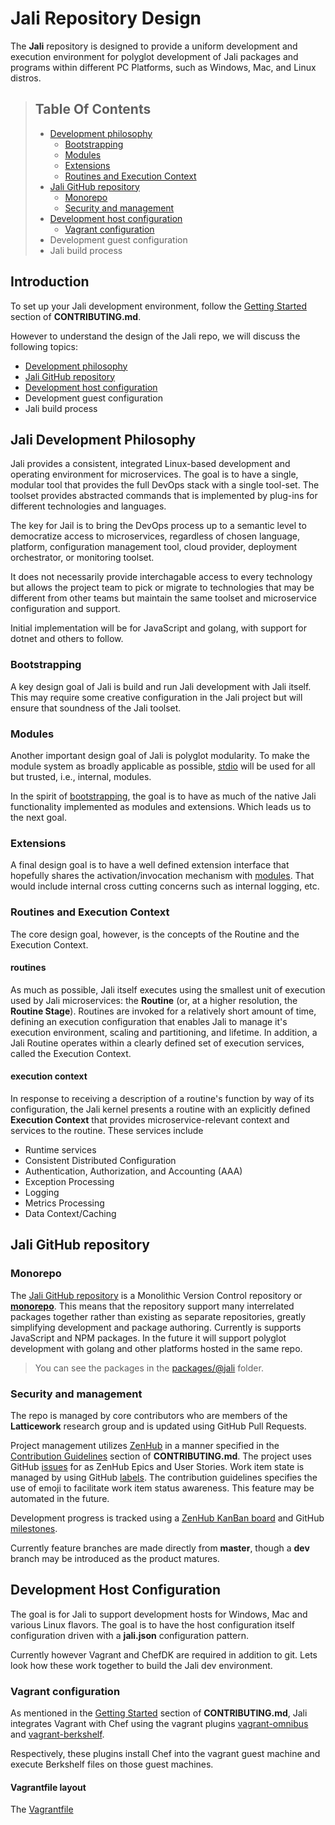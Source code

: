 # Jali Repository Design

[//]: # (Keep lines to 72 characters to leave room for the preview     )
[//]: # (pane.                                                         )

The **Jali** repository is designed to provide a uniform development
and execution environment for polyglot development of Jali packages
and programs within different PC Platforms, such as Windows, Mac, and
Linux distros.

> ## Table Of Contents
> - [Development philosophy](#jali-development-philosophy)
>   - [Bootstrapping](#bootstrapping)
>   - [Modules](#modules)
>   - [Extensions](#extensions)
>   - [Routines and Execution Context](#routines-and-execution-context)
> - [Jali GitHub repository](#jali-github-repository)
>   - [Monorepo](#monorepo)
>   - [Security and management](#security-and-management)
> - [Development host configuration](#development-host-configuration)
>   - [Vagrant configuration](#vagrant-configuration)
> - Development guest configuration
> - Jali build process


## Introduction

To set up your Jali development environment, follow the
[Getting Started](./CONTRIBUTING.md#getting-started) section of
**CONTRIBUTING.md**.

However to understand the design of the Jali repo, we
will discuss the following topics:

- [Development philosophy](#jali-development-philosophy)
- [Jali GitHub repository](#jali-github-repository)
- [Development host configuration](#development-host-configuration)
- Development guest configuration
- Jali build process

## Jali Development Philosophy

Jali provides a consistent, integrated Linux-based development
and operating environment for microservices. The goal is to have a
single, modular tool that provides the full DevOps stack with a
single tool-set. The toolset provides abstracted commands that is
implemented by plug-ins for different technologies and languages.

The key for Jail is to bring the DevOps process up to a 
semantic level to democratize access to microservices, regardless of
chosen language, platform, configuration management tool, cloud
provider, deployment orchestrator, or monitoring toolset.

It does not necessarily provide interchagable access to every technology
but allows the project team to pick or migrate to technologies that
may be different from other teams but maintain the same toolset and
microservice configuration and support.

Initial implementation will be for JavaScript and golang, with support
for dotnet and others to follow.

### Bootstrapping

A key design goal of Jali is build and run Jali development with Jali
itself. This may require some creative configuration in the Jali
project but will ensure that soundness of the Jali toolset.

### Modules

Another important design goal of Jali is polyglot modularity. To make
the module system as broadly applicable as possible,
[stdio](http://man7.org/linux/man-pages/man3/stdio.3.html) will be used
for all but trusted, i.e., internal, modules.

In the spirit of [bootstrapping](#bootstrapping), the goal is to have
as much of the native Jali functionality implemented as modules and
extensions. Which leads us to the next goal.

### Extensions

A final design goal is to have a well defined extension interface that
hopefully shares the activation/invocation mechanism with
[modules](#/modules). That would include internal cross cutting concerns
such as internal logging, etc.

### Routines and Execution Context

The core design goal, however, is the concepts of the Routine and
the Execution Context.

#### routines

As much as possible, Jali itself executes using the smallest unit of
execution used by Jali microservices: the **Routine**
(or, at a higher resolution, the **Routine Stage**). Routines are
invoked for a relatively short amount of time, defining an
execution configuration that enables Jali to manage it's execution
environment, scaling and partitioning, and lifetime. In addition,
a Jali Routine operates within a clearly defined set of execution
services, called the Execution Context.

#### execution context

In response to receiving a description of a routine's function by way of
its configuration, the Jali kernel presents a routine with an explicitly
defined **Execution Context** that provides microservice-relevant
context and services to the routine. These services include

- Runtime services
- Consistent Distributed Configuration
- Authentication, Authorization, and Accounting (AAA)
- Exception Processing
- Logging
- Metrics Processing
- Data Context/Caching

## Jali GitHub repository

### Monorepo

The [Jali GitHub repository](https://github.com/latticework/jali) is
a Monolithic Version Control repository or
[**monorepo**](http://danluu.com/monorepo/). This means that the
repository support many interrelated packages together rather than
existing as separate repositories, greatly simplifying development
and package authoring. Currently is supports JavaScript and NPM
packages. In the future it will support polyglot development with
golang and other platforms hosted in the same repo.

> You can see the packages in the
> [packages/@jali](https://github.com/latticework/jali/tree/master/packages/@jali)
> folder.

### Security and management

The repo is managed by core contributors who are members of the
**Latticework** research group and is updated using GitHub Pull Requests.

Project management utilizes [ZenHub](https://www.zenhub.com/) in a manner
specified in the [Contribution Guidelines](./CONTRIBUTING.md#contribution-guidelines)
section of **CONTRIBUTING.md**. The project uses GitHub
[issues](https://github.com/latticework/jali/issues) for as ZenHub Epics
and User Stories. Work item state is managed by using GitHub
[labels](https://github.com/latticework/jali/labels). The contribution
guidelines specifies the use of emoji to facilitate work item status
awareness. This feature may be automated in the future.

Development progress is tracked using a
[ZenHub KanBan board](https://github.com/latticework/jali/pulls#boards?repos=45436564)
and GitHub [milestones](https://github.com/latticework/jali/milestones).

Currently feature branches are made directly from **master**, though a
**dev** branch may be introduced as the product matures.

## Development Host Configuration

The goal is for Jali to support development hosts for Windows, Mac and
various Linux flavors. The goal is to have the host configuration
itself configuration driven with a **jali.json** configuration pattern.

Currently however Vagrant and ChefDK are required in addition to git.
Lets look how these work together to build the Jali dev environment.

### Vagrant configuration

As mentioned in the [Getting Started](./CONTRIBUTING.md#getting-started)
section of **CONTRIBUTING.md**, Jali integrates Vagrant with Chef using
the vagrant plugins
[vagrant-omnibus](https://github.com/chef/vagrant-omnibus) and
[vagrant-berkshelf](https://github.com/berkshelf/vagrant-berkshelf).

Respectively, these plugins install Chef into the vagrant guest machine
and execute Berkshelf files on those guest machines.

#### Vagrantfile layout
The [Vagrantfile](./Vagrantfile)
